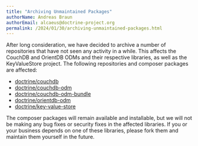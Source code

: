 ```yaml
---
title: "Archiving Unmaintained Packages"
authorName: Andreas Braun
authorEmail: alcaeus@doctrine-project.org
permalink: /2024/01/30/archiving-unmaintained-packages.html
---
```


After long consideration, we have decided to archive a number of repositories that have not seen any activity in a
while. This affects the CouchDB and OrientDB ODMs and their respective libraries, as well as the KeyValueStore project.
The following repositories and composer packages are affected:
* [doctrine/couchdb](https://github.com/doctrine/couchdb-client)
* [doctrine/couchdb-odm](https://github.com/doctrine/couchdb-odm)
* [doctrine/couchdb-odm-bundle](https://github.com/doctrine/DoctrineCouchDBBundle)
* [doctrine/orientdb-odm](https://github.com/doctrine/orientdb-odm)
* [doctrine/key-value-store](https://github.com/doctrine/KeyValueStore)

The composer packages will remain available and installable, but we will not be making any bug fixes or security fixes
in the affected libraries. If you or your business depends on one of these libraries, please fork them and maintain them
yourself in the future.
